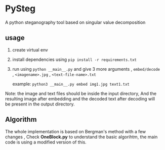 # PySteg
A python steganography tool based on singular value decomposition

## usage 
1. create virtual env
2. install dependencies using `pip install -r requirements.txt`
3. run using `python __main__.py` and give 3 more arguments , `embed/decode` , `<imagename>.jpg` , `<text-file-name>.txt`

   example: `python3 __main__.py embed img1.jpg text1.txt`
   
Note: the image and text files should be inside the input directory, And the resulting image after embedding and the decoded text after decoding will be present in the output directory.

## Algorithm
The whole implementation is based on Bergman's method with a few changes , Check **OneBlock.py** to understand the basic algorihtm,
the main code is using a modified version of this.
